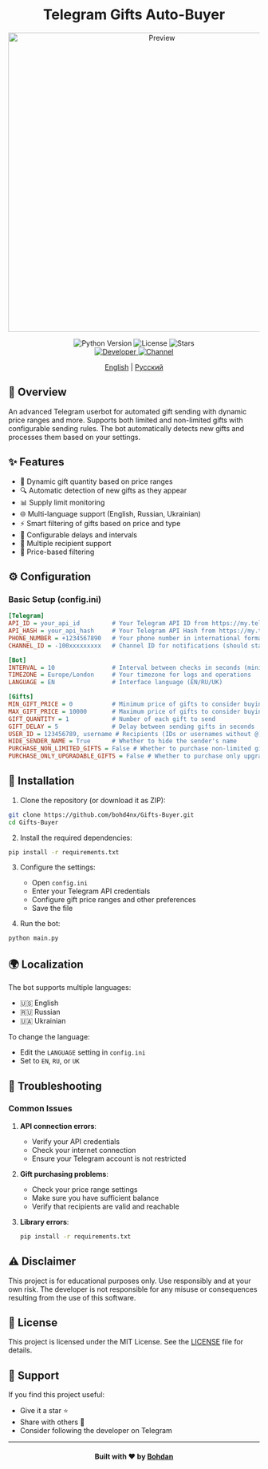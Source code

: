 <h1 align="center">Telegram Gifts Auto-Buyer</h1>

<div align="center">
  <img src="https://github.com/user-attachments/assets/b1f6a9f3-2690-41ef-8c7a-c3119f29bab3" alt="Preview" width="600px">
</div>

<p align="center">
  <img src="https://img.shields.io/badge/python-3.10+-blue.svg" alt="Python Version">
  <img src="https://img.shields.io/github/license/bohd4nx/Gifts-Buyer" alt="License">
  <img src="https://img.shields.io/github/stars/bohd4nx/Gifts-Buyer" alt="Stars">
  <br>
  <a href="https://t.me/bohd4nx">
    <img src="https://img.shields.io/badge/developer-@bohd4nx-blue.svg" alt="Developer">
  </a>
  <a href="https://t.me/GiftsTracker">
    <img src="https://img.shields.io/badge/channel-@GiftsTracker-blue.svg" alt="Channel">
  </a>
</p>

<p align="center">
  <a href="README.md">English</a> |
  <a href="./README-RU.md">Русский</a>
</p>

## 📝 Overview

An advanced Telegram userbot for automated gift sending with dynamic price ranges and more. Supports both
limited and non-limited gifts with configurable sending rules. The bot automatically detects new gifts and processes
them based on your settings.

## ✨ Features

- 🎁 Dynamic gift quantity based on price ranges
- 🔍 Automatic detection of new gifts as they appear
- 📊 Supply limit monitoring
- 🌐 Multi-language support (English, Russian, Ukrainian)
- ⚡️ Smart filtering of gifts based on price and type
- 🔄 Configurable delays and intervals
- 📱 Multiple recipient support
- 🎯 Price-based filtering

## ⚙️ Configuration

### Basic Setup (config.ini)

```ini
[Telegram]
API_ID = your_api_id         # Your Telegram API ID from https://my.telegram.org
API_HASH = your_api_hash     # Your Telegram API Hash from https://my.telegram.org
PHONE_NUMBER = +1234567890   # Your phone number in international format
CHANNEL_ID = -100xxxxxxxxx   # Channel ID for notifications (should start with -100)

[Bot]
INTERVAL = 10                # Interval between checks in seconds (minimum: 10s)
TIMEZONE = Europe/London     # Your timezone for logs and operations
LANGUAGE = EN                # Interface language (EN/RU/UK)

[Gifts]
MIN_GIFT_PRICE = 0           # Minimum price of gifts to consider buying
MAX_GIFT_PRICE = 10000       # Maximum price of gifts to consider buying
GIFT_QUANTITY = 1            # Number of each gift to send
GIFT_DELAY = 5               # Delay between sending gifts in seconds
USER_ID = 123456789, username # Recipients (IDs or usernames without @)
HIDE_SENDER_NAME = True      # Whether to hide the sender's name
PURCHASE_NON_LIMITED_GIFTS = False # Whether to purchase non-limited gifts
PURCHASE_ONLY_UPGRADABLE_GIFTS = False # Whether to purchase only upgradable gifts
```

## 🚀 Installation

1. Clone the repository (or download it as ZIP):

```bash
git clone https://github.com/bohd4nx/Gifts-Buyer.git
cd Gifts-Buyer
```

2. Install the required dependencies:

```bash
pip install -r requirements.txt
```

3. Configure the settings:
    - Open `config.ini`
    - Enter your Telegram API credentials
    - Configure gift price ranges and other preferences
    - Save the file

4. Run the bot:

```bash
python main.py
```

## 🌍 Localization

The bot supports multiple languages:

- 🇺🇸 English
- 🇷🇺 Russian
- 🇺🇦 Ukrainian

To change the language:

- Edit the `LANGUAGE` setting in `config.ini`
- Set to `EN`, `RU`, or `UK`

## 🔧 Troubleshooting

### Common Issues

1. **API connection errors**:
    - Verify your API credentials
    - Check your internet connection
    - Ensure your Telegram account is not restricted

2. **Gift purchasing problems**:
    - Check your price range settings
    - Make sure you have sufficient balance
    - Verify that recipients are valid and reachable

3. **Library errors**:
   ```bash
   pip install -r requirements.txt
   ```

## ⚠️ Disclaimer

This project is for educational purposes only. Use responsibly and at your own risk. The developer is not responsible
for any misuse or consequences resulting from the use of this software.

## 📝 License

This project is licensed under the MIT License. See the [LICENSE](LICENSE) file for details.

## 🌟 Support

If you find this project useful:

- Give it a star ⭐
- Share with others 🔄
- Consider following the developer on Telegram

---

<div align="center">
    <h4>Built with ❤️ by <a href="https://t.me/bohd4nx" target="_blank">Bohdan</a></h4>
</div>
